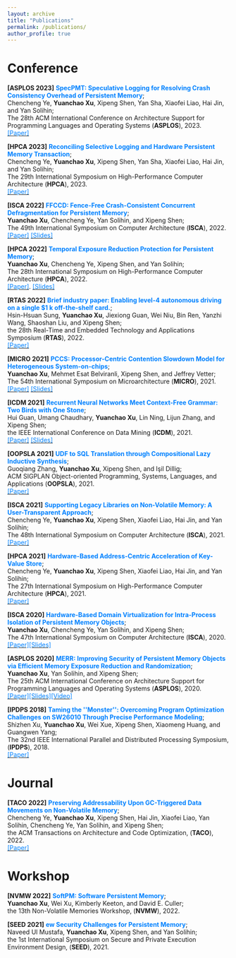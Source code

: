 ```yaml
---
layout: archive
title: "Publications"
permalink: /publications/
author_profile: true
---
```


Conference
======

**\[ASPLOS 2023\]** **<font color="#0081ff"> SpecPMT: Speculative Logging for Resolving Crash Consistency
Overhead of Persistent Memory</font>**; <br>
Chencheng Ye, **Yuanchao Xu**, Xipeng Shen, Yan Sha, Xiaofei Liao, Hai Jin, and Yan Solihin; <br>
The 28th ACM International Conference on Architecture Support for Programming Languages and Operating Systems (**ASPLOS**), 2023. <br>
[<font color="#0081ff">[Paper]</font>](http://yuanchaoxu6.github.io/files/ASPLOS2023_SpecPMT.pdf)

**\[HPCA 2023\]** **<font color="#0081ff"> Reconciling Selective Logging and Hardware Persistent Memory Transaction</font>**; <br>
Chencheng Ye, **Yuanchao Xu**, Xipeng Shen, Yan Sha, Xiaofei Liao, Hai Jin, and Yan Solihin; <br>
The 29th International Symposium on High-Performance Computer Architecture (**HPCA**), 2023. <br>
[<font color="#0081ff">[Paper]</font>](http://yuanchaoxu6.github.io/files/HPCA2023_SelectiveLogging.pdf)

**\[ISCA 2022\]** **<font color="#0081ff"> FFCCD: Fence-Free Crash-Consistent Concurrent Defragmentation for Persistent Memory</font>**; <br>
**Yuanchao Xu**, Chencheng Ye, Yan Solihin, and Xipeng Shen; <br>
The 49th International Symposium on Computer Architecture (**ISCA**), 2022. <br>
[<font color="#0081ff">[Paper]</font>](http://yuanchaoxu6.github.io/files/ISCA22.pdf) [<font color="#0081ff">[Slides]</font>](http://yuanchaoxu6.github.io/files/ISCA2022_FFCCD.pdf)

**\[HPCA 2022\]** **<font color="#0081ff"> Temporal Exposure Reduction Protection for Persistent Memory</font>**; <br>
**Yuanchao Xu**, Chencheng Ye, Xipeng Shen, and Yan Solihin; <br>
The 28th International Symposium on High-Performance Computer Architecture (**HPCA**), 2022. <br>
[<font color="#0081ff">[Paper]</font>](http://yuanchaoxu6.github.io/files/HPCA22.pdf). [<font color="#0081ff">[Slides]</font>](http://yuanchaoxu6.github.io/files/HPCA22_TERP.pdf)


**\[RTAS 2022\]** **<font color="#0081ff"> Brief industry paper: Enabling level-4 autonomous driving on a single \$1 k off-the-shelf card.</font>**; <br>
Hsin-Hsuan Sung, **Yuanchao Xu**, Jiexiong Guan, Wei Niu, Bin Ren, Yanzhi Wang, Shaoshan Liu, and Xipeng Shen; <br>
the 28th Real-Time and Embedded Technology and Applications Symposium (**RTAS**), 2022. <br>
[<font color="#0081ff">[Paper]</font>](http://yuanchaoxu6.github.io/files/RTAS2022.pdf)


**\[MICRO 2021\]** **<font color="#0081ff"> PCCS: Processor-Centric Contention Slowdown Model for Heterogeneous System-on-chips</font>**; <br>
**Yuanchao Xu**, Mehmet Esat Belviranli, Xipeng Shen, and Jeffrey Vetter; <br>
The 54th International Symposium on Microarchitecture (**MICRO**), 2021. <br>
[<font color="#0081ff">[Paper]</font>](http://yuanchaoxu6.github.io/files/MICRO2021.pdf) [<font color="#0081ff">[Slides]</font>](http://yuanchaoxu6.github.io/files/MICRO2021_PCCS.pdf)


**\[ICDM 2021\]** **<font color="#0081ff"> Recurrent Neural Networks Meet Context-Free Grammar: Two Birds with One Stone</font>**; <br>
Hui Guan, Umang Chaudhary, **Yuanchao Xu**, Lin Ning, Lijun Zhang, and Xipeng Shen; <br>
the IEEE International Conference on Data Mining (**ICDM**), 2021. <br>
[<font color="#0081ff">[Paper]</font>](http://yuanchaoxu6.github.io/files/MICRO2021.pdf) [<font color="#0081ff">[Slides]</font>](http://yuanchaoxu6.github.io/files/ICDM21.pdf)


**\[OOPSLA 2021\]** **<font color="#0081ff"> UDF to SQL Translation through Compositional Lazy Inductive Synthesis</font>**; <br>
Guoqiang Zhang, **Yuanchao Xu**, Xipeng Shen, and Işil Dillig; <br>
ACM SIGPLAN Object-oriented Programming, Systems, Languages, and Applications (**OOPSLA**), 2021. <br>
[<font color="#0081ff">[Paper]</font>](http://yuanchaoxu6.github.io/files/OOPSLA2021.pdf)

**\[ISCA 2021\]** **<font color="#0081ff"> Supporting Legacy Libraries on Non-Volatile Memory: A User-Transparent Approach</font>**; <br>
Chencheng Ye, **Yuanchao Xu**, Xipeng Shen, Xiaofei Liao, Hai Jin, and Yan Solihin; <br>
The 48th International Symposium on Computer Architecture (**ISCA**), 2021. <br>
[<font color="#0081ff">[Paper]</font>](http://yuanchaoxu6.github.io/files/ISCA21.pdf)

**\[HPCA 2021\]** **<font color="#0081ff"> Hardware-Based Address-Centric Acceleration of Key-Value Store</font>**; <br>
Chencheng Ye, **Yuanchao Xu**, Xipeng Shen, Xiaofei Liao, Hai Jin, and Yan Solihin; <br>
The 27th International Symposium on High-Performance Computer Architecture (**HPCA**), 2021. <br>
[<font color="#0081ff">[Paper]</font>](http://yuanchaoxu6.github.io/files/HPCA21.pdf)

**\[ISCA 2020\]** **<font color="#0081ff"> Hardware-Based Domain Virtualization for Intra-Process Isolation of Persistent Memory Objects</font>**; <br>
**Yuanchao Xu**, Chencheng Ye, Yan Solihin, and Xipeng Shen; <br>
The 47th International Symposium on Computer Architecture (**ISCA**), 2020. <br>
[<font color="#0081ff">[Paper]</font>](http://yuanchaoxu6.github.io/files/isca20.pdf)[<font color="#0081ff">[Slides]</font>](http://yuanchaoxu6.github.io/files/ISCA2020MPKVirtualization.pdf)

**\[ASPLOS 2020\]** **<font color="#0081ff"> MERR: Improving Security of Persistent Memory Objects via Efficient Memory Exposure Reduction and Randomization</font>**; <br>
**Yuanchao Xu**, Yan Solihin, and Xipeng Shen; <br>
The 25th ACM International Conference on Architecture Support for Programming Languages and Operating Systems (**ASPLOS**), 2020. <br>
[<font color="#0081ff">[Paper]</font>](http://yuanchaoxu6.github.io/files/asplos20.pdf)[<font color="#0081ff">[Slides]</font>](http://yuanchaoxu6.github.io/files/ASPLOS2020MERR.pdf)[<font color="#0081ff">[Video]</font>](https://www.youtube.com/watch?v=96OUTHkBdY0&list=PLsLWHLZB96VeVp3IVzvSH58ttVz_Anr7H&index=65)

**\[IPDPS 2018\]** **<font color="#0081ff"> Taming the ''Monster'': Overcoming Program Optimization Challenges on SW26010 Through Precise Performance Modeling</font>**; <br>
Shizhen Xu, **Yuanchao Xu**, Wei Xue, Xipeng Shen, Xiaomeng Huang, and Guangwen Yang; <br>
The 32nd IEEE International Parallel and Distributed Processing Symposium, (**IPDPS**), 2018. <br>
[<font color="#0081ff">[Paper]</font>](http://yuanchaoxu6.github.io/files/ipdps18.pdf)


Journal
======

**\[TACO 2022\]** **<font color="#0081ff"> Preserving Addressability Upon GC-Triggered Data Movements on Non-Volatile Memory</font>**; <br>
Chencheng Ye, **Yuanchao Xu**, Xipeng Shen, Hai Jin, Xiaofei Liao, Yan Solihin, Chencheng Ye, Yan Solihin, and Xipeng Shen; <br>
the ACM Transactions on Architecture and Code Optimization, (**TACO**), 2022. <br>
[<font color="#0081ff">[Paper]</font>](http://yuanchaoxu6.github.io/files/TACO22.pdf)


Workshop
======
**\[NVMW 2022\]** **<font color="#0081ff"> SoftPM: Software Persistent Memory</font>**; <br>
**Yuanchao Xu**, Wei Xu, Kimberly Keeton, and David E. Culler; <br>
the 13th Non-Volatile Memories Workshop, (**NVMW**), 2022. <br>

**\[SEED 2021\]** **<font color="#0081ff"> ew Security Challenges for Persistent Memory</font>**; <br>
Naveed Ul Mustafa, **Yuanchao Xu**, Xipeng Shen, and Yan Solihin; <br>
the 1st International Symposium on Secure and Private Execution Environment Design, (**SEED**), 2021. <br>
